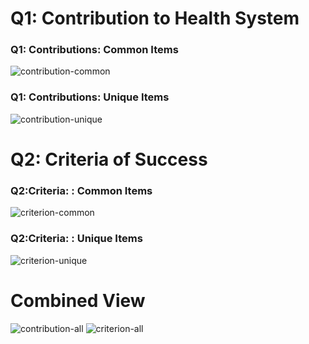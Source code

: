 

# Q1: Contribution to Health System

### Q1: Contributions: Common Items

![contribution-common][contribution-common]

### Q1: Contributions: Unique Items

![contribution-unique][contribution-unique]

# Q2: Criteria of Success

### Q2:Criteria: : Common Items
![criterion-common][criterion-common]

### Q2:Criteria: : Unique Items
![criterion-unique][criterion-unique]



# Combined View
![contribution-all][contribution-all]
![criterion-all][criterion-all]


[contribution-all]:Contribution.jpg
[contribution-common]:Contribution-Common.jpg
[contribution-unique]:Contribution-Unique.jpg


[criterion-all]:Criterion.jpg
[criterion-common]:Criterion-Common.jpg
[criterion-unique]:Criterion-Unique.jpg
